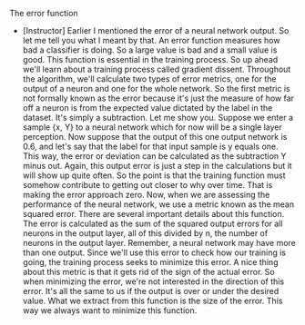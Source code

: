 The error function
- [Instructor] Earlier I mentioned the error of a neural network output. So let me tell you what I meant by that. An error function measures how bad a classifier is doing. So a large value is bad and a small value is good. This function is essential in the training process. So up ahead we'll learn about a training process called gradient dissent. Throughout the algorithm, we'll calculate two types of error metrics, one for the output of a neuron and one for the whole network. So the first metric is not formally known as the error because it's just the measure of how far off a neuron is from the expected value dictated by the label in the dataset. It's simply a subtraction. Let me show you. Suppose we enter a sample {x, Y} to a neural network which for now will be a single layer perception. Now suppose that the output of this one output network is 0.6, and let's say that the label for that input sample is y equals one. This way, the error or deviation can be calculated as the subtraction Y minus out. Again, this output error is just a step in the calculations but it will show up quite often. So the point is that the training function must somehow contribute to getting out closer to why over time. That is making the error approach zero. Now, when we are assessing the performance of the neural network, we use a metric known as the mean squared error. There are several important details about this function. The error is calculated as the sum of the squared output errors for all neurons in the output layer, all of this divided by n, the number of neurons in the output layer. Remember, a neural network may have more than one output. Since we'll use this error to check how our training is going, the training process seeks to minimize this error. A nice thing about this metric is that it gets rid of the sign of the actual error. So when minimizing the error, we're not interested in the direction of this error. It's all the same to us if the output is over or under the desired value. What we extract from this function is the size of the error. This way we always want to minimize this function.